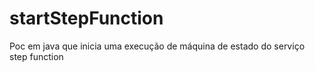 # startStepFunction
Poc em java que inicia uma execução de máquina de estado do serviço step function
